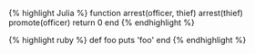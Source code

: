 {% highlight Julia %}
function arrest(officer, thief)
	arrest(thief)
	promote(officer)
	return 0
end
{% endhighlight %}

{% highlight ruby %}
def foo
  puts 'foo'
end
{% endhighlight %}
